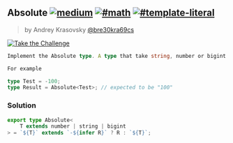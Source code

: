 ## Absolute [![medium](https://camo.githubusercontent.com/5ce31e72531641f77d1326a930f048d15cdfab80dfb45b4d6f7b4176ea21bfc2/68747470733a2f2f696d672e736869656c64732e696f2f62616467652f2d6d656469756d2d643939303161)](https://camo.githubusercontent.com/5ce31e72531641f77d1326a930f048d15cdfab80dfb45b4d6f7b4176ea21bfc2/68747470733a2f2f696d672e736869656c64732e696f2f62616467652f2d6d656469756d2d643939303161) [![#math](https://camo.githubusercontent.com/8bc74596faaa742a04c6ff3cc055761f0a08d827df6eb850b7b7939ffdd2e02e/68747470733a2f2f696d672e736869656c64732e696f2f62616467652f2d2532336d6174682d393939)](https://camo.githubusercontent.com/8bc74596faaa742a04c6ff3cc055761f0a08d827df6eb850b7b7939ffdd2e02e/68747470733a2f2f696d672e736869656c64732e696f2f62616467652f2d2532336d6174682d393939) [![#template-literal](https://camo.githubusercontent.com/c3e98a49f45c424e1ae447d27f4d5873f210b9023df50f9fdc794eb6b9194b80/68747470733a2f2f696d672e736869656c64732e696f2f62616467652f2d25323374656d706c6174652d2d6c69746572616c2d393939)](https://camo.githubusercontent.com/c3e98a49f45c424e1ae447d27f4d5873f210b9023df50f9fdc794eb6b9194b80/68747470733a2f2f696d672e736869656c64732e696f2f62616467652f2d25323374656d706c6174652d2d6c69746572616c2d393939)

> by Andrey Krasovsky [@bre30kra69cs](https://github.com/bre30kra69cs)

[![Take the Challenge](https://camo.githubusercontent.com/4fed78c46bb6102dcab12f301c6d2de5ecd5f7772181e2ba3c20d561040cb823/68747470733a2f2f696d672e736869656c64732e696f2f62616467652f2d54616b652532307468652532304368616c6c656e67652d3331373863363f6c6f676f3d74797065736372697074266c6f676f436f6c6f723d7768697465)](https://tsch.js.org/529/play)

```ts
Implement the Absolute type. A type that take string, number or bigint. The output should be a positive number string

For example

type Test = -100;
type Result = Absolute<Test>; // expected to be "100"
```

### Solution

```ts
export type Absolute<
    T extends number | string | bigint
> = `${T}` extends `-${infer R}` ? R : `${T}`;
```

